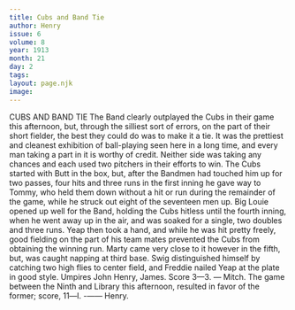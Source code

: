 ```yaml
---
title: Cubs and Band Tie
author: Henry
issue: 6
volume: 8
year: 1913
month: 21
day: 2
tags:
layout: page.njk
image:
---
```

CUBS AND BAND TIE    The Band clearly outplayed the Cubs in their game this afternoon, but, through the silliest sort of errors, on the part of their short fielder, the best they could do was to make it a tie. It was the prettiest and cleanest exhibition of ball-playing seen here in a long time, and every man taking a part in it is worthy of credit. Neither side was taking any chances and each used two pitchers in their efforts to win. The Cubs started with Butt in the box, but, after the Bandmen had touched him up for two passes, four hits and three runs in the first inning he gave way to Tommy, who held them down without a hit or run during the remainder of the game, while he struck out eight of the seventeen men up. Big Louie opened up well for the Band, holding the Cubs hitless until the fourth inning, when he went away up in the air, and was soaked for a single, two doubles and three runs. Yeap then took a hand, and while he was hit pretty freely, good fielding on the part of his team mates prevented the Cubs from obtaining the winning run. Marty came very close to it however in the fifth, but, was caught napping at third base. Swig distinguished himself by catching two high flies to center field, and Freddie nailed Yeap at the plate in good style. Umpires John Henry, James. Score 3—3. — Mitch.       The game between the Ninth and Library this afternoon, resulted in favor of the former; score, 11—l. -—— Henry. 


